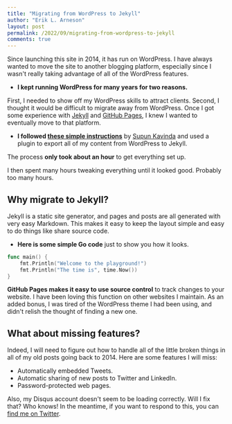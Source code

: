 ```yaml
---
title: "Migrating from WordPress to Jekyll"
author: "Erik L. Arneson"
layout: post
permalink: /2022/09/migrating-from-wordpress-to-jekyll
comments: true
---
```


Since launching this site in 2014, it has run on WordPress. I have always wanted to move the site to another blogging platform,
especially since I wasn't really taking advantage of all of the WordPress features.
<!--more-->

- **I kept running WordPress for many years for two reasons.** 

First, I needed to show off my WordPress skills to attract clients. Second, I
thought it would be difficult to migrate away from WordPress. Once I got some experience with [Jekyll](https://jekyllrb.com/) and 
[GitHub Pages](https://pages.github.com/), I knew I wanted to eventually move to that platform. 

- **I followed [these simple instructions](https://talk.hyvor.com/blog/migrate-from-wordpress-to-jekyll/)**
  by [Supun  Kavinda](https://talk.hyvor.com/blog/author/supun/) and
  used a plugin to export all of my content from WordPress to Jekyll.

The process **only took about an hour** to get everything set up.

I then spent many hours tweaking everything until it looked good. Probably too many hours.

## Why migrate to Jekyll?

Jekyll is a static site generator, and pages and posts are all
generated with very easy Markdown. This makes it easy to keep the
layout simple and easy to do things like share source code.

- **Here is some simple Go code** just to show you how it looks.

```go
func main() {
  	fmt.Println("Welcome to the playground!")
	fmt.Println("The time is", time.Now())
}
```

**GitHub Pages makes it easy to use source control** to track changes to your website. I have been loving this function on other websites I
maintain. As an added bonus, I was tired of the WordPress theme I had been using, and didn't relish the thought of finding a new one.

## What about missing features?

Indeed, I will need to figure out how to handle all of the little broken things in all of my old posts going back to 2014. Here are some
features I will miss:

- Automatically embedded Tweets.
- Automatic sharing of new posts to Twitter and LinkedIn.
- Password-protected web pages.

Also, my Disqus account doesn't seem to be loading correctly. Will I
fix that? Who knows! In the meantime, if you want to respond to this,
you can [find me on Twitter](https://twitter.com/pymander).
